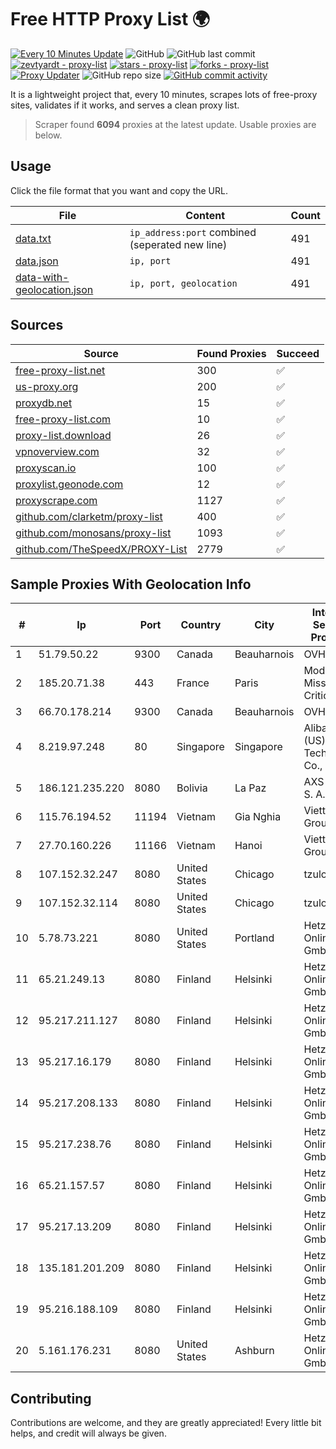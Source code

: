 
# Free HTTP Proxy List 🌍

[![Every 10 Minutes Update](https://github.com/mertguvencli/http-proxy-list/actions/workflows/main.yml/badge.svg?branch=main)](https://github.com/mertguvencli/http-proxy-list/actions/workflows/main.yml)
![GitHub](https://img.shields.io/github/license/mertguvencli/http-proxy-list)
![GitHub last commit](https://img.shields.io/github/last-commit/mertguvencli/http-proxy-list)
[![zevtyardt - proxy-list](https://img.shields.io/static/v1?label=zevtyardt&message=proxy-list&color=blue&logo=github)](https://github.com/zevtyardt/proxy-list "Go to GitHub repo")
[![stars - proxy-list](https://img.shields.io/github/stars/zevtyardt/proxy-list?style=social)](https://github.com/zevtyardt/proxy-list)
[![forks - proxy-list](https://img.shields.io/github/forks/zevtyardt/proxy-list?style=social)](https://github.com/zevtyardt/proxy-list)
[![Proxy Updater](https://github.com/zevtyardt/proxy-list/workflows/Proxy%20Updater/badge.svg)](https://github.com/zevtyardt/proxy-list/actions?query=workflow:"Proxy+Updater")
![GitHub repo size](https://img.shields.io/github/repo-size/zevtyardt/proxy-list)
[![GitHub commit activity](https://img.shields.io/github/commit-activity/m/zevtyardt/proxy-list?logo=commits)](https://github.com/zevtyardt/proxy-list/commits/main)

It is a lightweight project that, every 10 minutes, scrapes lots of free-proxy sites, validates if it works, and serves a clean proxy list.

> Scraper found **6094** proxies at the latest update. Usable proxies are below.

## Usage

Click the file format that you want and copy the URL.

|File|Content|Count|
|----|-------|-----|
|[data.txt](https://raw.githubusercontent.com/mertguvencli/http-proxy-list/main/proxy-list/data.txt)|`ip_address:port` combined (seperated new line)|491|
|[data.json](https://raw.githubusercontent.com/mertguvencli/http-proxy-list/main/proxy-list/data.json)|`ip, port`|491|
|[data-with-geolocation.json](https://raw.githubusercontent.com/mertguvencli/http-proxy-list/main/proxy-list/data-with-geolocation.json)|`ip, port, geolocation`|491|

## Sources

|Source|Found Proxies|Succeed|
|------|-------------|-------|
|[free-proxy-list.net](https://free-proxy-list.net)|300|✅|
|[us-proxy.org](https://www.us-proxy.org)|200|✅|
|[proxydb.net](http://proxydb.net)|15|✅|
|[free-proxy-list.com](https://free-proxy-list.com/?page=&port=&type%5B%5D=http&type%5B%5D=https&up_time=0&search=Search)|10|✅|
|[proxy-list.download](https://www.proxy-list.download/HTTP)|26|✅|
|[vpnoverview.com](https://vpnoverview.com/privacy/anonymous-browsing/free-proxy-servers)|32|✅|
|[proxyscan.io](https://www.proxyscan.io)|100|✅|
|[proxylist.geonode.com](https://proxylist.geonode.com/api/proxy-list?limit=300&page=1&sort_by=lastChecked&sort_type=desc&protocols=http,https)|12|✅|
|[proxyscrape.com](https://api.proxyscrape.com/v2/?request=displayproxies&protocol=http&timeout=10000&country=all&ssl=all&anonymity=all)|1127|✅|
|[github.com/clarketm/proxy-list](https://raw.githubusercontent.com/clarketm/proxy-list/master/proxy-list-raw.txt)|400|✅|
|[github.com/monosans/proxy-list](https://raw.githubusercontent.com/monosans/proxy-list/main/proxies/http.txt)|1093|✅|
|[github.com/TheSpeedX/PROXY-List](https://raw.githubusercontent.com/TheSpeedX/PROXY-List/master/http.txt)|2779|✅|


## Sample Proxies With Geolocation Info

|#|Ip|Port|Country|City|Internet Service Provider|
|-|--|----|-------|----|-------------------------|
|1|51.79.50.22|9300|Canada|Beauharnois|OVH SAS|
|2|185.20.71.38|443|France|Paris|Mod Mission Critical LLC|
|3|66.70.178.214|9300|Canada|Beauharnois|OVH SAS|
|4|8.219.97.248|80|Singapore|Singapore|Alibaba (US) Technology Co., Ltd.|
|5|186.121.235.220|8080|Bolivia|La Paz|AXS Bolivia S. A.|
|6|115.76.194.52|11194|Vietnam|Gia Nghia|Viettel Group|
|7|27.70.160.226|11166|Vietnam|Hanoi|Viettel Group|
|8|107.152.32.247|8080|United States|Chicago|tzulo, inc.|
|9|107.152.32.114|8080|United States|Chicago|tzulo, inc.|
|10|5.78.73.221|8080|United States|Portland|Hetzner Online GmbH|
|11|65.21.249.13|8080|Finland|Helsinki|Hetzner Online GmbH|
|12|95.217.211.127|8080|Finland|Helsinki|Hetzner Online GmbH|
|13|95.217.16.179|8080|Finland|Helsinki|Hetzner Online GmbH|
|14|95.217.208.133|8080|Finland|Helsinki|Hetzner Online GmbH|
|15|95.217.238.76|8080|Finland|Helsinki|Hetzner Online GmbH|
|16|65.21.157.57|8080|Finland|Helsinki|Hetzner Online GmbH|
|17|95.217.13.209|8080|Finland|Helsinki|Hetzner Online GmbH|
|18|135.181.201.209|8080|Finland|Helsinki|Hetzner Online GmbH|
|19|95.216.188.109|8080|Finland|Helsinki|Hetzner Online GmbH|
|20|5.161.176.231|8080|United States|Ashburn|Hetzner Online GmbH|



## Contributing

Contributions are welcome, and they are greatly appreciated! Every
little bit helps, and credit will always be given.

